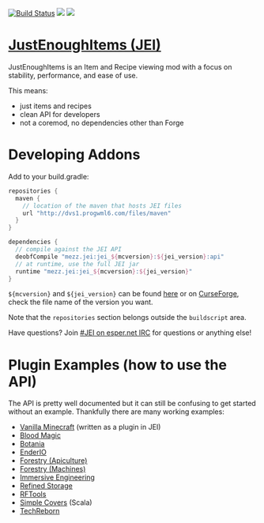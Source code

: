 [![Build Status](https://dvs1.progwml6.com/jenkins/job/JustEnoughItems/badge/icon)](https://dvs1.progwml6.com/jenkins/job/JustEnoughItems) [![](http://cf.way2muchnoise.eu/full_just-enough-items-jei_downloads.svg)](http://minecraft.curseforge.com/projects/just-enough-items-jei) [![](http://cf.way2muchnoise.eu/versions/Available%20For%20Minecraft_just-enough-items-jei_all.svg)](http://minecraft.curseforge.com/projects/just-enough-items-jei)

[JustEnoughItems (JEI)](http://minecraft.curseforge.com/projects/just-enough-items-jei/files)
===============
JustEnoughItems is an Item and Recipe viewing mod with a focus on stability, performance, and ease of use.

This means:
 * just items and recipes
 * clean API for developers
 * not a coremod, no dependencies other than Forge

Developing Addons
===============
Add to your build.gradle:
```gradle
repositories {
  maven {
    // location of the maven that hosts JEI files
    url "http://dvs1.progwml6.com/files/maven"
  }
}

dependencies {
  // compile against the JEI API
  deobfCompile "mezz.jei:jei_${mcversion}:${jei_version}:api"
  // at runtime, use the full JEI jar
  runtime "mezz.jei:jei_${mcversion}:${jei_version}"
}
```

`${mcversion}` and `${jei_version}` can be found [here](http://dvs1.progwml6.com/files/maven/mezz/jei/) or on [CurseForge](http://minecraft.curseforge.com/projects/just-enough-items-jei/files), check the file name of the version you want.  

Note that the `repositories` section belongs outside the `buildscript` area.

Have questions? Join [#JEI on esper.net IRC](http://webchat.esper.net/?nick=JEIGithub...&channels=JEI&prompt=1) for questions or anything else!

Plugin Examples (how to use the API)
===
The API is pretty well documented but it can still be confusing to get started without an example.
Thankfully there are many working examples:
 * [Vanilla Minecraft](https://github.com/mezz/JustEnoughItems/tree/1.10/src/main/java/mezz/jei/plugins/vanilla) (written as a plugin in JEI)
 * [Blood Magic](https://github.com/WayofTime/BloodMagic/tree/1.9/src/main/java/WayofTime/bloodmagic/compat/jei)
 * [Botania](https://github.com/Vazkii/Botania/tree/master/src/main/java/vazkii/botania/client/integration/jei)
 * [EnderIO](https://github.com/SleepyTrousers/EnderIO/tree/1.10/src/main/java/crazypants/enderio/integration/jei)
 * [Forestry (Apiculture)](https://github.com/ForestryMC/ForestryMC/blob/mc-1.10/src/main/java/forestry/apiculture/compat/ApicultureJeiPlugin.java)
 * [Forestry (Machines)](https://github.com/ForestryMC/ForestryMC/tree/mc-1.10/src/main/java/forestry/factory/recipes/jei)
 * [Immersive Engineering](https://github.com/BluSunrize/ImmersiveEngineering/tree/master/src/main/java/blusunrize/immersiveengineering/common/util/compat/jei)
 * [Refined Storage](https://github.com/raoulvdberge/refinedstorage/tree/mc1.10/src/main/java/refinedstorage/integration/jei)
 * [RFTools](https://github.com/McJty/RFTools/tree/1.10/src/main/java/mcjty/rftools/jei)
 * [Simple Covers](https://github.com/bdew/covers/tree/mc1.10.2/src/net/bdew/covers/compat/jei) (Scala)
 * [TechReborn](https://github.com/TechReborn/TechReborn/tree/1.10.2/src/main/java/techreborn/compat/jei)
